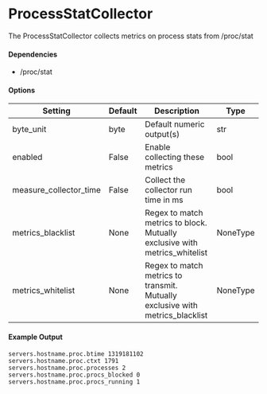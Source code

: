 <!--This file was generated from the python source
Please edit the source to make changes
-->
ProcessStatCollector
=====

The ProcessStatCollector collects metrics on process stats from
/proc/stat

#### Dependencies

 * /proc/stat


#### Options

Setting | Default | Description | Type
--------|---------|-------------|-----
byte_unit | byte | Default numeric output(s) | str
enabled | False | Enable collecting these metrics | bool
measure_collector_time | False | Collect the collector run time in ms | bool
metrics_blacklist | None | Regex to match metrics to block. Mutually exclusive with metrics_whitelist | NoneType
metrics_whitelist | None | Regex to match metrics to transmit. Mutually exclusive with metrics_blacklist | NoneType

#### Example Output

```
servers.hostname.proc.btime 1319181102
servers.hostname.proc.ctxt 1791
servers.hostname.proc.processes 2
servers.hostname.proc.procs_blocked 0
servers.hostname.proc.procs_running 1
```

